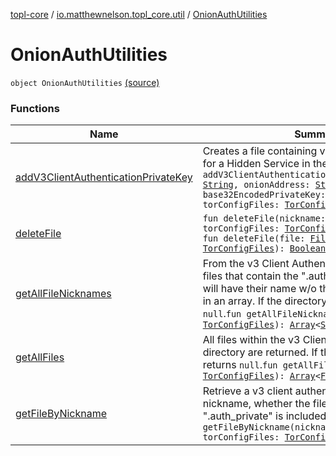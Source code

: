 [topl-core](../../index.md) / [io.matthewnelson.topl_core.util](../index.md) / [OnionAuthUtilities](./index.md)

# OnionAuthUtilities

`object OnionAuthUtilities` [(source)](https://github.com/05nelsonm/TorOnionProxyLibrary-Android/blob/master/topl-core/src/main/java/io/matthewnelson/topl_core/util/OnionAuthUtilities.kt#L79)

### Functions

| Name | Summary |
|---|---|
| [addV3ClientAuthenticationPrivateKey](add-v3-client-authentication-private-key.md) | Creates a file containing v3 Client Authorization for a Hidden Service in the format of:`fun addV3ClientAuthenticationPrivateKey(nickname: `[`String`](https://kotlinlang.org/api/latest/jvm/stdlib/kotlin/-string/index.html)`, onionAddress: `[`String`](https://kotlinlang.org/api/latest/jvm/stdlib/kotlin/-string/index.html)`, base32EncodedPrivateKey: `[`String`](https://kotlinlang.org/api/latest/jvm/stdlib/kotlin/-string/index.html)`, torConfigFiles: `[`TorConfigFiles`](../../..//topl-core-base/io.matthewnelson.topl_core_base/-tor-config-files/index.md)`): `[`File`](https://docs.oracle.com/javase/6/docs/api/java/io/File.html)`?` |
| [deleteFile](delete-file.md) | `fun deleteFile(nickname: `[`String`](https://kotlinlang.org/api/latest/jvm/stdlib/kotlin/-string/index.html)`, torConfigFiles: `[`TorConfigFiles`](../../..//topl-core-base/io.matthewnelson.topl_core_base/-tor-config-files/index.md)`): `[`Boolean`](https://kotlinlang.org/api/latest/jvm/stdlib/kotlin/-boolean/index.html)`?`<br>`fun deleteFile(file: `[`File`](https://docs.oracle.com/javase/6/docs/api/java/io/File.html)`, torConfigFiles: `[`TorConfigFiles`](../../..//topl-core-base/io.matthewnelson.topl_core_base/-tor-config-files/index.md)`): `[`Boolean`](https://kotlinlang.org/api/latest/jvm/stdlib/kotlin/-boolean/index.html)`?` |
| [getAllFileNicknames](get-all-file-nicknames.md) | From the v3 Client Authentication directory, all files that contain the ".auth_private" extension will have their name w/o the extension returned in an array. If the directory is empty, returns `null`.`fun getAllFileNicknames(torConfigFiles: `[`TorConfigFiles`](../../..//topl-core-base/io.matthewnelson.topl_core_base/-tor-config-files/index.md)`): `[`Array`](https://kotlinlang.org/api/latest/jvm/stdlib/kotlin/-array/index.html)`<`[`String`](https://kotlinlang.org/api/latest/jvm/stdlib/kotlin/-string/index.html)`>?` |
| [getAllFiles](get-all-files.md) | All files within the v3 Client Authentication directory are returned. If the directory is empty, returns `null`.`fun getAllFiles(torConfigFiles: `[`TorConfigFiles`](../../..//topl-core-base/io.matthewnelson.topl_core_base/-tor-config-files/index.md)`): `[`Array`](https://kotlinlang.org/api/latest/jvm/stdlib/kotlin/-array/index.html)`<`[`File`](https://docs.oracle.com/javase/6/docs/api/java/io/File.html)`>?` |
| [getFileByNickname](get-file-by-nickname.md) | Retrieve a v3 client authentication file by the nickname, whether the file extension ".auth_private" is included or not.`fun getFileByNickname(nickname: `[`String`](https://kotlinlang.org/api/latest/jvm/stdlib/kotlin/-string/index.html)`, torConfigFiles: `[`TorConfigFiles`](../../..//topl-core-base/io.matthewnelson.topl_core_base/-tor-config-files/index.md)`): `[`File`](https://docs.oracle.com/javase/6/docs/api/java/io/File.html)`?` |
